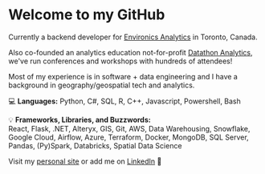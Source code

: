 # Welcome to my GitHub

Currently a backend developer for [Environics Analytics](https://environicsanalytics.com/en-ca) in Toronto, Canada.

Also co-founded an analytics education not-for-profit [Datathon Analytics](https://www.datathon.ca/), we've run conferences and workshops with hundreds of attendees!

Most of my experience is in software + data engineering and I have a background in geography/geospatial tech and analytics.

💻 **Languages:** 
Python, C#, SQL, R, C++, Javascript, Powershell, Bash

💡 **Frameworks, Libraries, and Buzzwords:**  
React, Flask, .NET, Alteryx, GIS, Git, AWS, Data Warehousing, Snowflake, Google Cloud, Airflow, Azure, Terraform, Docker, MongoDB, SQL Server, Pandas, (Py)Spark, Databricks, Spatial Data Science

Visit my [personal site](https://thomaslillo.com) or add me on [LinkedIn](https://www.linkedin.com/in/thomaslillo/) 💬

<!--
**thomaslillo/thomaslillo** is a ✨ _special_ ✨ repository because its `README.md` (this file) appears on your GitHub profile.
![Image](6ce76d26-9c7a-4fd2-8675-f5d4225363d6-506ddfae-eea1-4438-88f8-9f15e6465492-v1.png)
Here are some ideas to get you started:

- 🔭 I’m currently working on ...
- 🌱 I’m currently learning ...
- 👯 I’m looking to collaborate on ...
- 🤔 I’m looking for help with ...
- 💬 Ask me about ...
- 📫 How to reach me: ...
- 😄 Pronouns: ...
- ⚡ Fun fact: ...
-->
